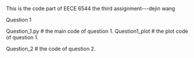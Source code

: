 This is the code part of EECE 6544 the third assignment---dejin wang

Question 1

Question_1.py # the main code of question 1.
Question1_plot # the plot code of question 1.



Question_2    # the  code of question 2.

